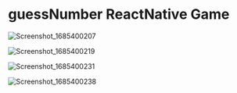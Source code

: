 # guessNumber ReactNative Game


![Screenshot_1685400207](https://github.com/BilalMohmand58/guessNumberReactNativeGame/assets/53914707/c9fe9ef7-8d10-497d-82ac-371ca4d4a95d)

![Screenshot_1685400219](https://github.com/BilalMohmand58/guessNumberReactNativeGame/assets/53914707/126e35c3-1a79-42ca-bf07-5e2a68d399e3)

![Screenshot_1685400231](https://github.com/BilalMohmand58/guessNumberReactNativeGame/assets/53914707/f928380e-a235-4ab0-a4e8-572814bd57d8)

![Screenshot_1685400238](https://github.com/BilalMohmand58/guessNumberReactNativeGame/assets/53914707/025e9ddf-ec68-4ded-89b1-3cdb81be3a63)
